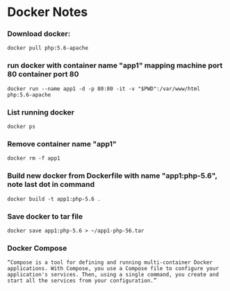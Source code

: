 # Docker Notes

### Download docker:
	docker pull php:5.6-apache

### run docker with container name "app1" mapping machine port 80 container port 80
	docker run --name app1 -d -p 80:80 -it -v "$PWD":/var/www/html php:5.6-apache

### List running docker
	docker ps

### Remove container name "app1"
	docker rm -f app1

### Build new docker from Dockerfile with name "app1:php-5.6", note last dot in command
	docker build -t app1:php-5.6 .

### Save docker to tar file
	docker save app1:php-5.6 > ~/app1-php-56.tar

### Docker Compose
	“Compose is a tool for defining and running multi-container Docker applications. With Compose, you use a Compose file to configure your application's services. Then, using a single command, you create and start all the services from your configuration.”

